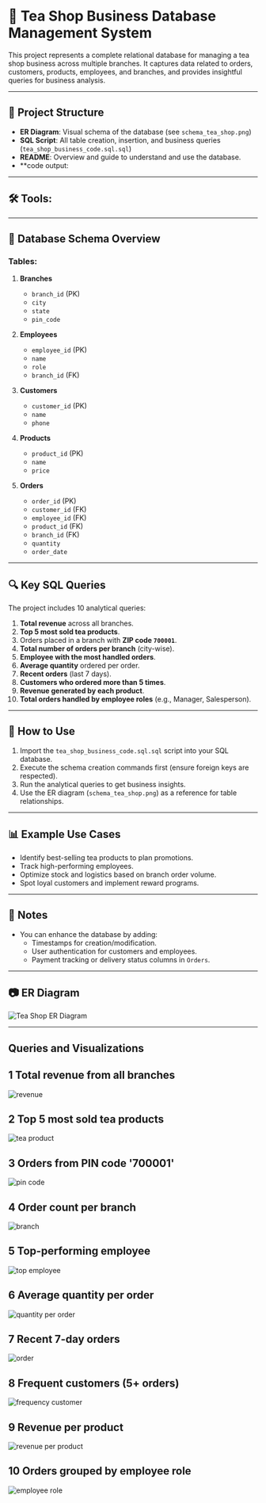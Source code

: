 
# 🍵 Tea Shop Business Database Management System

This project represents a complete relational database for managing a tea shop business across multiple branches. It captures data related to orders, customers, products, employees, and branches, and provides insightful queries for business analysis.

---

## 📁 Project Structure

- **ER Diagram**: Visual schema of the database (see `schema_tea_shop.png`)
- **SQL Script**: All table creation, insertion, and business queries (`tea_shop_business_code.sql.sql`)
- **README**: Overview and guide to understand and use the database.
- **code output:
---

## 🛠️ **Tools**: 



---

## 🧱 Database Schema Overview

### Tables:

1. **Branches**
   - `branch_id` (PK)
   - `city`
   - `state`
   - `pin_code`

2. **Employees**
   - `employee_id` (PK)
   - `name`
   - `role`
   - `branch_id` (FK)

3. **Customers**
   - `customer_id` (PK)
   - `name`
   - `phone`

4. **Products**
   - `product_id` (PK)
   - `name`
   - `price`

5. **Orders**
   - `order_id` (PK)
   - `customer_id` (FK)
   - `employee_id` (FK)
   - `product_id` (FK)
   - `branch_id` (FK)
   - `quantity`
   - `order_date`

---

## 🔍 Key SQL Queries

The project includes 10 analytical queries:

1. **Total revenue** across all branches.
2. **Top 5 most sold tea products**.
3. Orders placed in a branch with **ZIP code `700001`**.
4. **Total number of orders per branch** (city-wise).
5. **Employee with the most handled orders**.
6. **Average quantity** ordered per order.
7. **Recent orders** (last 7 days).
8. **Customers who ordered more than 5 times**.
9. **Revenue generated by each product**.
10. **Total orders handled by employee roles** (e.g., Manager, Salesperson).

---

## 🚀 How to Use

1. Import the `tea_shop_business_code.sql.sql` script into your SQL database.
2. Execute the schema creation commands first (ensure foreign keys are respected).
3. Run the analytical queries to get business insights.
4. Use the ER diagram (`schema_tea_shop.png`) as a reference for table relationships.

---

## 📊 Example Use Cases

- Identify best-selling tea products to plan promotions.
- Track high-performing employees.
- Optimize stock and logistics based on branch order volume.
- Spot loyal customers and implement reward programs.

---

## 📌 Notes

- You can enhance the database by adding:
  - Timestamps for creation/modification.
  - User authentication for customers and employees.
  - Payment tracking or delivery status columns in `Orders`.

---

## 📷 ER Diagram

![Tea Shop ER Diagram](schema_tea_shop.png)

---
## Queries and Visualizations
## 1 Total revenue from all branches
![revenue](https://github.com/NEHA5851/TEA_SHOP_BUSINESS/blob/main/code_%20output_tea_shop/(1)%20total%20revenue%20from%20all%20branches.png
)
## 2 Top 5 most sold tea products
![tea product](https://github.com/NEHA5851/TEA_SHOP_BUSINESS/blob/main/code_%20output_tea_shop/(2)%20top%205%20most%20solid%20tea%20product.png)

## 3 Orders from PIN code '700001'
![pin code](https://github.com/NEHA5851/TEA_SHOP_BUSINESS/blob/main/code_%20output_tea_shop/(3)%20order%20from%20pin%20code'700001'.png)

## 4 Order count per branch
![branch](https://github.com/NEHA5851/TEA_SHOP_BUSINESS/blob/main/code_%20output_tea_shop/(4)%20order%20count%20per%20branch.png)

## 5 Top-performing employee
![top employee](https://github.com/NEHA5851/TEA_SHOP_BUSINESS/blob/main/code_%20output_tea_shop/(5)%20top-performing%20employee.png)

## 6 Average quantity per order
![quantity per order](https://github.com/NEHA5851/TEA_SHOP_BUSINESS/blob/main/code_%20output_tea_shop/(6)%20avarage%20quantity%20per%20order.png)

## 7 Recent 7-day orders
![order](https://github.com/NEHA5851/TEA_SHOP_BUSINESS/blob/main/code_%20output_tea_shop/(6)%20avarage%20quantity%20per%20order.png)

## 8 Frequent customers (5+ orders)
![frequency customer](https://github.com/NEHA5851/TEA_SHOP_BUSINESS/blob/main/code_%20output_tea_shop/(8)frequent%20customer%20(5%2Border).png)

## 9 Revenue per product
![revenue per product](https://github.com/NEHA5851/TEA_SHOP_BUSINESS/blob/main/code_%20output_tea_shop/(9)%20revenue%20per%20product.png)

## 10 Orders grouped by employee role
![employee role](https://github.com/NEHA5851/TEA_SHOP_BUSINESS/blob/main/code_%20output_tea_shop/(10)order%20grouped%20by%20employee%20role.png)

